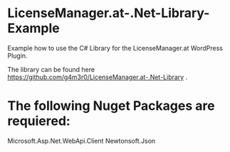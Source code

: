 # LicenseManager.at-.Net-Library-Example
 Example how to use the C# Library for the LicenseManager.at WordPress Plugin.

The library can be found here https://github.com/g4m3r0/LicenseManager.at-.Net-Library .


# The following Nuget Packages are requiered:
Microsoft.Asp.Net.WebApi.Client
Newtonsoft.Json
